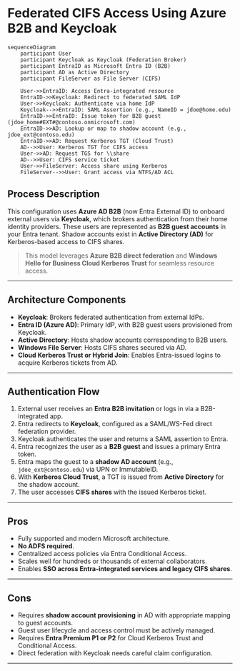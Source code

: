 # Federated CIFS Access Using Azure B2B and Keycloak

```mermaid
sequenceDiagram
    participant User
    participant Keycloak as Keycloak (Federation Broker)
    participant EntraID as Microsoft Entra ID (B2B)
    participant AD as Active Directory
    participant FileServer as File Server (CIFS)

    User->>EntraID: Access Entra-integrated resource
    EntraID->>Keycloak: Redirect to federated SAML IdP
    User->>Keycloak: Authenticate via home IdP
    Keycloak-->>EntraID: SAML Assertion (e.g., NameID = jdoe@home.edu)
    EntraID->>EntraID: Issue token for B2B guest (jdoe_home#EXT#@contoso.onmicrosoft.com)
    EntraID->>AD: Lookup or map to shadow account (e.g., jdoe_ext@contoso.edu)
    EntraID->>AD: Request Kerberos TGT (Cloud Trust)
    AD-->>User: Kerberos TGT for CIFS access
    User->>AD: Request TGS for \\share
    AD-->>User: CIFS service ticket
    User->>FileServer: Access share using Kerberos
    FileServer-->>User: Grant access via NTFS/AD ACL
```

## Process Description

This configuration uses **Azure AD B2B** (now Entra External ID) to onboard external users via **Keycloak**, which brokers authentication from their home identity providers. These users are represented as **B2B guest accounts** in your Entra tenant. Shadow accounts exist in **Active Directory (AD)** for Kerberos-based access to CIFS shares.

> This model leverages **Azure B2B direct federation** and **Windows Hello for Business Cloud Kerberos Trust** for seamless resource access.

---

## Architecture Components

- **Keycloak**: Brokers federated authentication from external IdPs.
- **Entra ID (Azure AD)**: Primary IdP, with B2B guest users provisioned from Keycloak.
- **Active Directory**: Hosts shadow accounts corresponding to B2B users.
- **Windows File Server**: Hosts CIFS shares secured via AD.
- **Cloud Kerberos Trust or Hybrid Join**: Enables Entra-issued logins to acquire Kerberos tickets from AD.

---

## Authentication Flow

1. External user receives an **Entra B2B invitation** or logs in via a B2B-integrated app.
2. Entra redirects to **Keycloak**, configured as a SAML/WS-Fed direct federation provider.
3. Keycloak authenticates the user and returns a SAML assertion to Entra.
4. Entra recognizes the user as a **B2B guest** and issues a primary Entra token.
5. Entra maps the guest to a **shadow AD account** (e.g., `jdoe_ext@contoso.edu`) via UPN or ImmutableID.
6. With **Kerberos Cloud Trust**, a TGT is issued from **Active Directory** for the shadow account.
7. The user accesses **CIFS shares** with the issued Kerberos ticket.

---

## Pros

- Fully supported and modern Microsoft architecture.
- **No ADFS required**.
- Centralized access policies via Entra Conditional Access.
- Scales well for hundreds or thousands of external collaborators.
- Enables **SSO across Entra-integrated services and legacy CIFS shares**.

---

## Cons

- Requires **shadow account provisioning** in AD with appropriate mapping to guest accounts.
- Guest user lifecycle and access control must be actively managed.
- Requires **Entra Premium P1 or P2** for Cloud Kerberos Trust and Conditional Access.
- Direct federation with Keycloak needs careful claim configuration.

---

